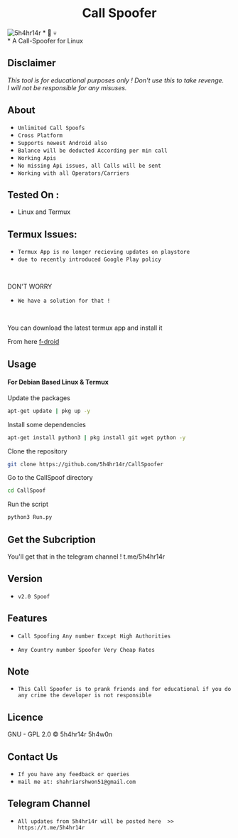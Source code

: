 <h1 align="center">Call Spoofer<br>
</h1>
<img src="callspoof.png" alt="5h4hr14r" class="center">
* 📱 💀<br />
* A Call-Spoofer for Linux

## Disclaimer
*This tool is for educational purposes only !*
_Don't use this to take revenge._<br />
*I will not be responsible for any misuses.*

## About
* `Unlimited Call Spoofs`
* `Cross Platform`
* `Supports newest Android also`
* `Balance will be deducted According per min call`
* `Working Apis`
* `No missing Api issues, all Calls will be sent`
* `Working with all Operators/Carriers`

## Tested On :
<ul>
  <li>Linux and Termux</li>
</ul>

## Termux Issues:
* `Termux App is no longer recieving updates on playstore`
* `due to recently introduced Google Play policy `
<br>

DON'T WORRY
* `We have a solution for that !`
<br>


You can download the latest termux app and install it

From here <a href="https://f-droid.org/repo/com.termux_118.apk">f-droid</a>

## Usage



#### For Debian Based Linux & Termux

Update the packages
```bash
apt-get update | pkg up -y
```
Install some dependencies
```bash
apt-get install python3 | pkg install git wget python -y
```
Clone the repository
```bash
git clone https://github.com/5h4hr14r/CallSpoofer
```
Go to the CallSpoof directory
```bash
cd CallSpoof
```
Run the script
```bash
python3 Run.py
```

## Get the Subcription

You'll get that in the telegram channel !
t.me/5h4hr14r

## Version
* `v2.0 Spoof`

## Features
* `Call Spoofing Any number Except High Authorities`

* `Any Country number Spoofer Very Cheap Rates`

## Note
* `This Call Spoofer is to prank friends and for educational if you do any crime the developer is not responsible`

## Licence
GNU - GPL 2.0 © 5h4hr14r 5h4w0n


## Contact Us
* `If you have any feedback or queries`
* `mail me at: shahriarshwon51@gmail.com`

## Telegram Channel

* `All updates from 5h4hr14r will be posted here  >> https://t.me/5h4hr14r`


